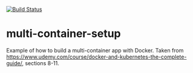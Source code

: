 [![Build Status](https://travis-ci.org/vmaldosan/multi-container-setup.svg?branch=master)](https://travis-ci.org/vmaldosan/multi-container-setup)

# multi-container-setup
Example of how to build a multi-container app with Docker. Taken from https://www.udemy.com/course/docker-and-kubernetes-the-complete-guide/, sections 8-11.
